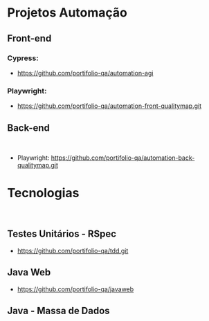 # Projetos Automação

## Front-end

### Cypress: 

* https://github.com/portifolio-qa/automation-agi

### Playwright: 

* https://github.com/portifolio-qa/automation-front-qualitymap.git

## Back-end
  &nbsp;

  * Playwright: https://github.com/portifolio-qa/automation-back-qualitymap.git


# Tecnologias
&nbsp;
## Testes Unitários - RSpec
* https://github.com/portifolio-qa/tdd.git

## Java Web

 * https://github.com/portifolio-qa/javaweb

## Java - Massa de Dados 


